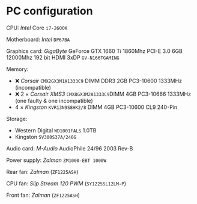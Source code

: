 # PC configuration

CPU: _Intel_ Core `i7-2600K`

Motherboard: _Intel_ `DP67BA`

Graphics card: _GigaByte_ GeForce GTX 1660 Ti 1860Mhz PCI-E 3.0 6GB 12000Mhz 192 bit HDMI 3xDP `GV-N166TGAMING`

Memory:

* :x: _Corsair_ `CMX2GX3M1A1333C9` DIMM DDR3 2GB PC3-10600 1333MHz (incompatible)
* :x: 2 × _Corsair XMS3_ `CMX8GX3M2A1333C9`DIMM 4GB PC3-10666 1333MHz (one faulty & one incompatible)
* 4 × _Kingston_ `KVR13N9S8HK2/8` DIMM 4GB PC3-10600 CL9 240-Pin

Storage:

* Western Digital `WD1001FALS` 1.0TB
* Kingston `SV300S37A/240G`

Audio card: _M-Audio_ AudioPhile 24/96 2003 Rev-B

Power supply: _Zalman_ `ZM1000-EBT 1000W`

Rear fan: _Zalman_ (`ZF1225ASH`)

CPU fan: _Slip Stream 120 PWM_ (`SY1225SL12LM-P`)

Front fan: _Zalman_ (`ZF1225ASH`)
